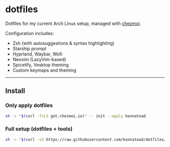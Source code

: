 # dotfiles

Dotfiles for my current Arch Linux setup, managed with [chezmoi](https://www.chezmoi.io).

Configuration includes:
- Zsh (with autosuggestions & syntax highlighting)
- Starship prompt
- Hyprland, Waybar, Wofi
- Neovim (LazyVim-based)
- Spicetify, Vesktop theming
- Custom keymaps and theming

---

## Install

### Only apply dotfiles

```bash
sh -c "$(curl -fsLS get.chezmoi.io)" -- init --apply konnatoad
```

### Full setup (dotfiles + tools)

```bash
sh -c "$(curl -sS https://raw.githubusercontent.com/konnatoad/dotfiles/main/install.sh)"
```

